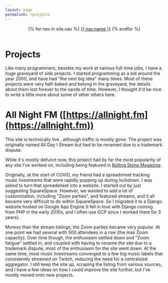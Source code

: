 ```yaml
---
layout: page
permalink: /projects
---
```

<header class="masthead">
  <nav class="masthead-nav">
    {% for nav in site.nav %}
    <a href="{{ nav.href }}">{{ nav.name }}</a>
    {% endfor %}
  </nav>
</header>

# Projects

Like many programmers, besides my work at various full-time jobs, I have a huge graveyard of side projects. I started
programming as a kid around the year 2000, and have had "the next big idea" many times. Most
of these projects were very half-baked and belong in the graveyard, the details about them lost forever to the sands of time.
However, I thought it'd be nice to write a little more about some of other others here.

# All Night FM ([https://allnight.fm](https://allnight.fm))

This site is technically live , although traffic is mostly gone. The project
was originally named All Day I Stream but had to be renamed due to a trademark dispute. 

While it's mostly defunct now, this project had by far the most popularity of any site I've worked on, including being featured in [Rolling Stone Magazine](https://www.rollingstone.com/music/music-features/icu-worker-hosts-massive-livestream-parties-to-cope-with-covid-19-stress-986730/).

Originally, at the start of COVID, my friend had a spreadsheet tracking music livestreams that were rapidly popping up during lockdown. I was
asked to turn that spreadsheet into a website. I started out by just suggesting SquareSpace. However, we wanted to add a lot of customization,
including "Zoom parties", and featured streams, and it all became very difficult to do within SquareSpace. So I migrated it
to a Django website hosted on Google App Engine (I fell in love with Django coming from PHP in the early 2010s, and I often use GCP since I worked there for 3 years).

Moreso than the stream listings, the Zoom parties became very popular. At one point we had several with 500 attendees in a row (the max Zoom capacity). Over time though,
the enthusiasm settled down and "Zoom fatigue" settled in, and coupled with having to rename the site due to a trademark dispute, most
of the enthusiasm for the site went down. At the same time, most music livestreams converged to a few big music labels that consistently
streamed on Twitch, reducing the need for a centralized aggregator. I still keep the site up, scraping the listing from various sources, and I have
a few ideas on how I could improve the site further, but I've mostly moved onto new projects.


